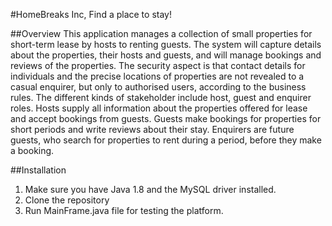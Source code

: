 #HomeBreaks Inc, Find a place to stay!

##Overview
This application manages a collection of small properties for short-term lease by hosts to renting guests. The system will capture details about the properties, their
hosts and guests, and will manage bookings and reviews of the properties. The security aspect is that contact details for individuals and the precise locations of properties are not revealed to a casual enquirer, but only to authorised users, according to the business rules. The different kinds of stakeholder include host, guest and enquirer roles. Hosts supply all information about the properties offered for lease and accept bookings from guests. Guests make bookings for properties for short periods and write reviews about their stay. Enquirers are future guests, who search for properties to rent during a period, before they make a booking.

##Installation
1. Make sure you have Java 1.8 and the MySQL driver installed.
2. Clone the repository
3. Run MainFrame.java file for testing the platform.
